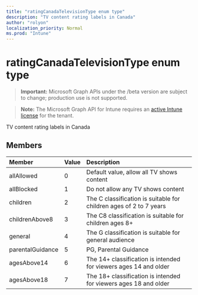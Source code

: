 ```yaml
---
title: "ratingCanadaTelevisionType enum type"
description: "TV content rating labels in Canada"
author: "rolyon"
localization_priority: Normal
ms.prod: "Intune"
---
```


# ratingCanadaTelevisionType enum type

> **Important:** Microsoft Graph APIs under the /beta version are subject to change; production use is not supported.

> **Note:** The Microsoft Graph API for Intune requires an [active Intune license](https://go.microsoft.com/fwlink/?linkid=839381) for the tenant.

TV content rating labels in Canada

## Members
|Member|Value|Description|
|:---|:---|:---|
|allAllowed|0|Default value, allow all TV shows content|
|allBlocked|1|Do not allow any TV shows content|
|children|2|The C classification is suitable for children ages of 2 to 7 years|
|childrenAbove8|3|The C8 classification is suitable for children ages 8+|
|general|4|The G classification is suitable for general audience|
|parentalGuidance|5|PG, Parental Guidance|
|agesAbove14|6|The 14+ classification is intended for viewers ages 14 and older|
|agesAbove18|7|The 18+ classification is intended for viewers ages 18 and older|





